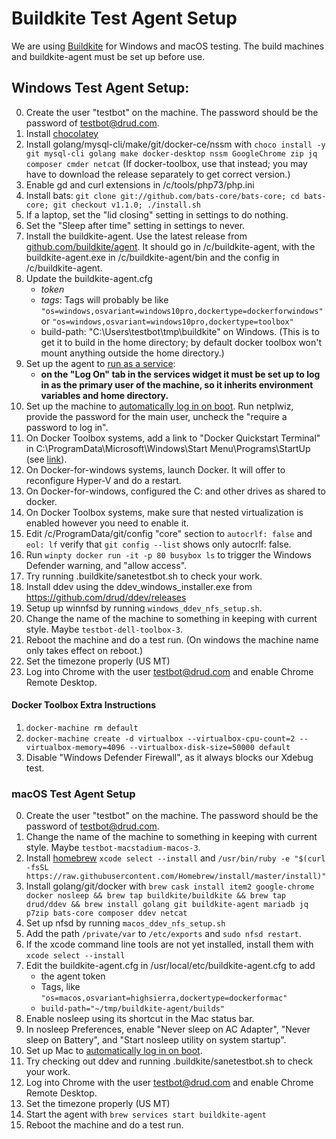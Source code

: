 <h1>Buildkite Test Agent Setup</h1>

We are using [Buildkite](https://buildkite.com/drud) for Windows and macOS testing. The build machines and buildkite-agent must be set up before use.

## Windows Test Agent Setup:

0. Create the user "testbot" on the machine. The password should be the password of testbot@drud.com.
1. Install [chocolatey](https://chocolatey.org/)
2. Install golang/mysql-cli/make/git/docker-ce/nssm with `choco install -y git mysql-cli golang make docker-desktop nssm GoogleChrome zip jq composer cmder netcat` (If docker-toolbox, use that instead; you may have to download the release separately to get correct version.)
3. Enable gd and curl extensions in /c/tools/php73/php.ini
3. Install bats: `git clone git://github.com/bats-core/bats-core; cd bats-core; git checkout v1.1.0; ./install.sh`
3. If a laptop, set the "lid closing" setting in settings to do nothing.
4. Set the "Sleep after time" setting in settings to never.
5. Install the buildkite-agent. Use the latest release from [github.com/buildkite/agent](https://github.com/buildkite/agent/releases). It should go in /c/buildkite-agent, with the buildkite-agent.exe in /c/buildkite-agent/bin and the config in /c/buildkite-agent.
6. Update the buildkite-agent.cfg 
   * *token* 
   * *tags*: Tags will probably be like `"os=windows,osvariant=windows10pro,dockertype=dockerforwindows"` or `"os=windows,osvariant=windows10pro,dockertype=toolbox"`
   * build-path: "C:\Users\testbot\tmp\buildkite" on Windows. (This is to get it to build in the home directory; by default docker toolbox won't mount anything outside the home directory.)
7. Set up the agent to [run as a service](https://buildkite.com/docs/agent/v3/windows#running-as-a-service):
    - __on the "Log On" tab in the services widget it must be set up to log in as the primary user of the machine, so it inherits environment variables and home directory.__
8. Set up the machine to [automatically log in on boot](https://www.cnet.com/how-to/automatically-log-in-to-your-windows-10-pc/).  Run netplwiz, provide the password for the main user, uncheck the "require a password to log in".
9. On Docker Toolbox systems, add a link to "Docker Quickstart Terminal" in C:\ProgramData\Microsoft\Windows\Start Menu\Programs\StartUp (see [link](http://www.thewindowsclub.com/make-programs-run-on-startup-windows)).
10. On Docker-for-windows systems, launch Docker. It will offer to reconfigure Hyper-V and do a restart.
11. On Docker-for-windows, configured the C: and other drives as shared to docker.
12. On Docker Toolbox systems, make sure that nested virtualization is enabled however you need to enable it.
13. Edit /c/ProgramData/git/config "core" section to `autocrlf: false` and `eol: lf` verify that `git config --list` shows only autocrlf: false. 
14. Run `winpty docker run -it -p 80 busybox ls` to trigger the Windows Defender warning, and "allow access".
15. Try running .buildkite/sanetestbot.sh to check your work.
16. Install ddev using the ddev_windows_installer.exe from https://github.com/drud/ddev/releases 
17. Setup up winnfsd by running `windows_ddev_nfs_setup.sh`.
18. Change the name of the machine to something in keeping with current style. Maybe `testbot-dell-toolbox-3`.
19. Reboot the machine and do a test run. (On windows the machine name only takes effect on reboot.)
20. Set the timezone properly (US MT)
21. Log into Chrome with the user testbot@drud.com and enable Chrome Remote Desktop.

#### Docker Toolbox Extra Instructions

1. `docker-machine rm default`
2. `docker-machine create -d virtualbox --virtualbox-cpu-count=2 --virtualbox-memory=4096 --virtualbox-disk-size=50000 default`
3. Disable "Windows Defender Firewall", as it always blocks our Xdebug test.

### macOS Test Agent Setup

0. Create the user "testbot" on the machine. The password should be the password of testbot@drud.com.
1. Change the name of the machine to something in keeping with current style. Maybe `testbot-macstadium-macos-3`.
1. Install [homebrew](https://brew.sh/) `xcode select --install` and `/usr/bin/ruby -e "$(curl -fsSL https://raw.githubusercontent.com/Homebrew/install/master/install)"`
2. Install golang/git/docker with `brew cask install item2 google-chrome  docker nosleep && brew tap buildkite/buildkite && brew tap drud/ddev && brew install golang git buildkite-agent mariadb jq p7zip bats-core composer ddev netcat`
3. Set up nfsd by running `macos_ddev_nfs_setup.sh`
4. Add the path `/private/var` to `/etc/exports` and `sudo nfsd restart`.
4. If the xcode command line tools are not yet installed, install them with `xcode select --install`
5. Edit the buildkite-agent.cfg in /usr/local/etc/buildkite-agent.cfg to add 
    * the agent token 
    * Tags, like `"os=macos,osvariant=highsierra,dockertype=dockerformac"`
    *  `build-path="~/tmp/buildkite-agent/builds"`
7. Enable nosleep using its shortcut in the Mac status bar.
8. In nosleep Preferences, enable "Never sleep on AC Adapter", "Never sleep on Battery", and "Start nosleep utility on system startup".
9. Set up Mac to [automatically log in on boot](https://support.apple.com/en-us/HT201476).
10. Try checking out ddev and running .buildkite/sanetestbot.sh to check your work.
12. Log into Chrome with the user testbot@drud.com and enable Chrome Remote Desktop.
13. Set the timezone properly (US MT)
14. Start the agent with `brew services start buildkite-agent`
15. Reboot the machine and do a test run.
